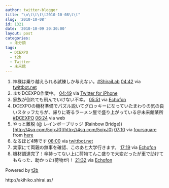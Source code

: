 ```yaml
---
author: twitter-blogger
title: "\n\t\t\t\t2010-10-08\t\t"
slug: '2010-10-08'
id: 1321
date: '2010-10-09 20:30:00'
layout: post
categories:
  - 未分類
tags:
  - DCEXPO
  - t2b
  - Twitter
  - 未来館
---
```


<div xmlns:georss="http://www.georss.org/georss">

1.  <span><span>神様は乗り越えられる試練しか与えない。[#ShiraiLab](http://twitter.com/search?q=%23ShiraiLab "#ShiraiLab")</span> <span>[<span>04:42</span>](http://twitter.com/o_ob/status/26760995095) <span>via [twittbot.net](http://twittbot.net/)</span></span></span>
2.  <span><span>まだDCEXPO作業中。</span> <span>[<span>04:49</span>](http://twitter.com/o_ob/status/26761628525) <span>via [Twitter for iPhone](http://twitter.com/)</span></span></span>
3.  <span><span>家族が倒れても飛んでいけない不幸。</span> <span>[<span>05:51</span>](http://twitter.com/o_ob/status/26767057708) <span>via [Echofon](http://www.echofon.com/)</span></span></span>
4.  <span><span>DCEXPOの機材準備でパズル説いてグロッキーになっていたまわりの気の良いスタッフたちが、帰りに寄るラーメン屋で盛り上がっている＠未来館某所[#DCEXPO](http://twitter.com/search?q=%23DCEXPO "#DCEXPO")</span> <span>[<span>06:24</span>](http://twitter.com/o_ob/status/26769670156) <span>via web</span></span></span>
5.  <span><span>やっと離脱 (@ レインボーブリッジ (Rainbow Bridge)) [http://4sq.com/5ojxJ0](http://4sq.com/5ojxJ0)</span> <span>[<span>07:10</span>](http://twitter.com/o_ob/status/26773049062) <span>via [foursquare](http://foursquare.com)</span> from [here<span></span>](http://maps.google.com/maps?q=35.63529056,139.76755142)</span></span>
6.  <span><span>なるほど4時です</span> <span>[<span>08:00</span>](http://twitter.com/o_ob/status/26776495149) <span>via [twittbot.net](http://twittbot.net/)</span></span></span>
7.  <span><span>実家にて両親の無事を確認、このあと大学行きます。</span> <span>[<span>17:19</span>](http://twitter.com/o_ob/status/26814321461) <span>via [Echofon](http://www.echofon.com/)</span></span></span>
8.  <span><span>機材調達完了！傘持ってない上に荷物てんこ盛りで大変だったが車で助けてもらった、助かった(荷物が)！</span> <span>[<span>21:32</span>](http://twitter.com/o_ob/status/26826991627) <span>via [Echofon](http://www.echofon.com/)</span></span></span>

</div>

Powered by [t2b](http://t2b.utilz.jp/)

<div>http://akihiko.shirai.as/</div>